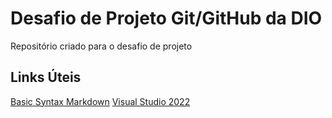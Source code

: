 # Desafio de Projeto Git/GitHub da DIO
Repositório criado para o desafio de projeto

## Links Úteis 
[Basic Syntax Markdown](https://www.markdownguide.org/basic-syntax/)
[Visual Studio 2022](https://visualstudio.microsoft.com/pt-br/downloads/)
